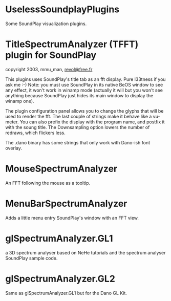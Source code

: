UselessSoundplayPlugins
=======================

Some SoundPlay visualization plugins.

# TitleSpectrumAnalyzer (TFFT) plugin for SoundPlay
copyright 2003, mmu_man, revol@free.fr

This plugins uses SoundPlay's title tab as an fft display.
Pure l33tness if you ask me :-)
Note: you must use SoundPlay in its native BeOS window to see any effect, it won't work in winamp mode (actually it will but you won't see anything because SoundPlay just hides its main window to display the winamp one).

The plugin configuration panel allows you to change the glyphs that will be used to render the fft.
The last couple of strings make it behave like a vu-meter.
You can also prefix the display with the program name, and postfix it with the soung title.
The Downsampling option lowers the number of redraws, which flickers less.

The .dano binary has some strings that only work with Dano-ish font overlay.

# MouseSpectrumAnalyzer

An FFT following the mouse as a tooltip.

# MenuBarSpectrumAnalyzer

Adds a little menu entry SoundPlay's window with an FFT view.

# glSpectrumAnalyzer.GL1

a 3D spectrum analyser based on NeHe tutorials and the spectrum analyser SoundPlay sample code.

# glSpectrumAnalyzer.GL2

Same as glSpectrumAnalyzer.GL1 but for the Dano GL Kit.
